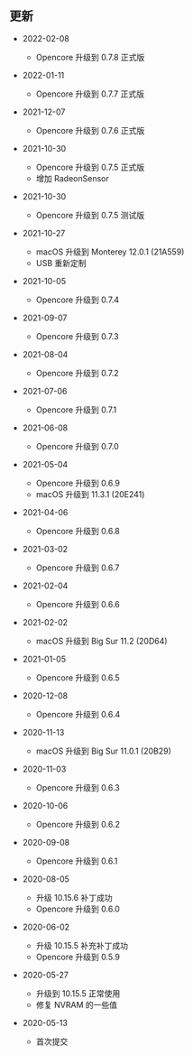 ## 更新
- 2022-02-08
  - Opencore 升级到 0.7.8 正式版
  
- 2022-01-11
  - Opencore 升级到 0.7.7 正式版
  
- 2021-12-07
  - Opencore 升级到 0.7.6 正式版
  
- 2021-10-30
  - Opencore 升级到 0.7.5 正式版
  - 增加 RadeonSensor

- 2021-10-30
  - Opencore 升级到 0.7.5 测试版

- 2021-10-27
  - macOS 升级到 Monterey 12.0.1 (21A559)
  - USB 重新定制

- 2021-10-05
  - Opencore 升级到 0.7.4

- 2021-09-07
  - Opencore 升级到 0.7.3

- 2021-08-04
  - Opencore 升级到 0.7.2

- 2021-07-06
  - Opencore 升级到 0.7.1

- 2021-06-08
  - Opencore 升级到 0.7.0
  
- 2021-05-04
  - Opencore 升级到 0.6.9
  - macOS 升级到 11.3.1 (20E241)

- 2021-04-06
  - Opencore 升级到 0.6.8

- 2021-03-02
  - Opencore 升级到 0.6.7

- 2021-02-04
  - Opencore 升级到 0.6.6

- 2021-02-02
  - macOS 升级到 Big Sur 11.2 (20D64)

- 2021-01-05
  - Opencore 升级到 0.6.5

- 2020-12-08
  - Opencore 升级到 0.6.4

- 2020-11-13
  - macOS 升级到 Big Sur 11.0.1 (20B29)

- 2020-11-03
  - Opencore 升级到 0.6.3

- 2020-10-06
  - Opencore 升级到 0.6.2

- 2020-09-08
  - Opencore 升级到 0.6.1

- 2020-08-05
  - 升级 10.15.6 补丁成功
  - Opencore 升级到 0.6.0

- 2020-06-02
  - 升级 10.15.5 补充补丁成功
  - Opencore 升级到 0.5.9

- 2020-05-27
  - 升级到 10.15.5 正常使用
  - 修复 NVRAM 的一些值
  
- 2020-05-13
  - 首次提交
